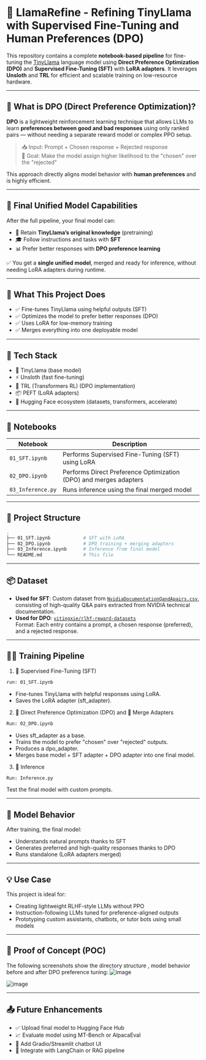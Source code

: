 # 🚀 LlamaRefine - Refining TinyLlama with Supervised Fine-Tuning and Human Preferences (DPO)

This repository contains a complete **notebook-based pipeline** for fine-tuning the [TinyLlama](https://huggingface.co/TinyLlama) language model using **Direct Preference Optimization (DPO)** and **Supervised Fine-Tuning (SFT)** with **LoRA adapters**. It leverages **Unsloth** and **TRL** for efficient and scalable training on low-resource hardware.

---

## 📌 What is DPO (Direct Preference Optimization)?

**DPO** is a lightweight reinforcement learning technique that allows LLMs to learn **preferences between good and bad responses** using only ranked pairs — without needing a separate reward model or complex PPO setup.

> 📥 Input: Prompt + Chosen response + Rejected response  
> 🎯 Goal: Make the model assign higher likelihood to the "chosen" over the "rejected"

This approach directly aligns model behavior with **human preferences** and is highly efficient.

---

## 🧠 Final Unified Model Capabilities

After the full pipeline, your final model can:

- 🧠 Retain **TinyLlama’s original knowledge** (pretraining)
- 🎓 Follow instructions and tasks with **SFT**
- 📊 Prefer better responses with **DPO preference learning**

✅ You get a **single unified model**, merged and ready for inference, without needing LoRA adapters during runtime.

---

## 🚀 What This Project Does

- ✅ Fine-tunes TinyLlama using helpful outputs (SFT)
- ✅ Optimizes the model to prefer better responses (DPO)
- ✅ Uses LoRA for low-memory training
- ✅ Merges everything into one deployable model

---

## 🔧 Tech Stack
- 🤖 TinyLlama (base model)
- ⚡ Unsloth (fast fine-tuning)
- 🔁 TRL (Transformers RL) (DPO implementation)
- 📦 PEFT (LoRA adapters)
- 🤗 Hugging Face ecosystem (datasets, transformers, accelerate)

---

## 📒 Notebooks

| Notebook | Description |
|----------|-------------|
| `01_SFT.ipynb` | Performs Supervised Fine-Tuning (SFT) using LoRA |
| `02_DPO.ipynb` | Performs Direct Preference Optimization (DPO) and merges adapters |
| `03_Inference.py` | Runs inference using the final merged model |

---

## 📁 Project Structure

```bash
.
├── 01_SFT.ipynb            # SFT with LoRA
├── 02_DPO.ipynb            # DPO training + merging adapters
├── 03_Inference.ipynb      # Inference from final model
└── README.md               # This file
```

---

## 📦 Dataset

- **Used for SFT**: Custom dataset from [`NvidiaDocumentationQandApairs.csv`](https://www.kaggle.com/datasets/gondimalladeepesh/nvidia-documentation-question-and-answer-pairs), consisting of high-quality Q&A pairs extracted from NVIDIA technical documentation.
- **Used for DPO**: [`yitingxie/rlhf-reward-datasets`](https://huggingface.co/datasets/yitingxie/rlhf-reward-datasets)  
  Format: Each entry contains a prompt, a chosen response (preferred), and a rejected response.

---

## 🏋️‍♂️ Training Pipeline

1. 🧪 Supervised Fine-Tuning (SFT)

```bash
run: 01_SFT.ipynb
```
- Fine-tunes TinyLlama with helpful responses using LoRA.
- Saves the LoRA adapter (sft_adapter).

2. 🎯 Direct Preference Optimization (DPO) and 🔀 Merge Adapters

```bash
Run: 02_DPO.ipynb
```

- Uses sft_adapter as a base.
- Trains the model to prefer "chosen" over "rejected" outputs.
- Produces a dpo_adapter.
- Merges base model + SFT adapter + DPO adapter into one final model.


3. 🤖 Inference

```bash
Run: Inference.py
```
Test the final model with custom prompts.

---

## 🧠 Model Behavior
After training, the final model:
- Understands natural prompts thanks to SFT
- Generates preferred and high-quality responses thanks to DPO
- Runs standalone (LoRA adapters merged)

---

## 💡 Use Case
This project is ideal for:

- Creating lightweight RLHF-style LLMs without PPO
- Instruction-following LLMs tuned for preference-aligned outputs
- Prototyping custom assistants, chatbots, or tutor bots using small models

---

## 🧪 Proof of Concept (POC)

The following screenshots show the directory structure , model behavior before and after DPO preference tuning:
![image](https://github.com/user-attachments/assets/2238898a-f5a3-4572-8b08-38f9bcfb7b2d)


![image](https://github.com/user-attachments/assets/b4bba7a7-3efc-4aa2-9f52-cb02f3fdcc9c)

---

## 📤 Future Enhancements
- ✅ Upload final model to Hugging Face Hub
- 📈 Evaluate model using MT-Bench or AlpacaEval
- 💬 Add Gradio/Streamlit chatbot UI
- 🔗 Integrate with LangChain or RAG pipeline
